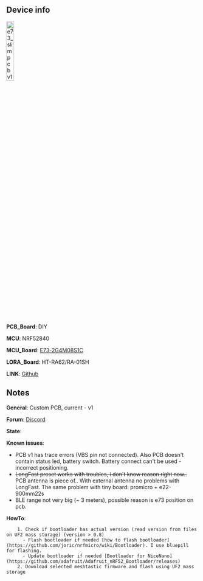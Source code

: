 ## Device info

<img alt = "e73_slim pcb v1" class = "board-img img-thumbnail img-responsive rounded float-end" src="https://raw.githubusercontent.com/mrekin/MeshtasticCustomBoards/main/firmware/variants/diy/e73_slim/e73_slim_v1.png" width="20%">

**PCB_Board**: DIY

**MCU**: NRF52840

**MCU_Board**: [E73-2G4M08S1C](https://www.cdebyte.com/products/E73-2G4M08S1C)

**LORA_Board**: HT-RA62/RA-01SH

**LINK**: [Github](https://github.com/mrekin/MeshtasticCustomBoards/tree/main/firmware/variants/diy/e73_slim)

## Notes

**General**: Custom PCB, current - v1

**Forum**: [Discord](https://discord.com/channels/867578229534359593/1194757507013427250)

**State**:

**Known issues**:
- PCB v1 has trace errors (VBS pin not connected). Also PCB doesn't contain status led, battery switch. Battery connect can't be used - incorrect positioning.
- ~~LongFast preset works with troubles, i don't know reason right now..~~ PCB antenna is piece of.. With external antenna no problems with LongFast. The same problem with tiny board: promicro + e22-900mm22s
- BLE range not very big (~ 3 meters), possible reason is e73 position on pcb.

**HowTo**: 

        1. Check if bootloader has actual version (read version from files on UF2 mass storage) (version > 0.8)
          - Flash bootloader if needed [how to flash bootloader](https://github.com/joric/nrfmicro/wiki/Bootloader). I use bluepill for flashing.
          - Update bootloader if needed [Bootloader for NiceNano](https://github.com/adafruit/Adafruit_nRF52_Bootloader/releases)
        2. Download selected meshtastic firmware and flash using UF2 mass storage
          

